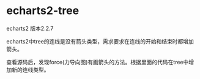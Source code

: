 # echarts2-tree

echarts2 版本2.2.7

echarts2中tree的连线是没有箭头类型，需求要求在连线的开始和结束时都增加箭头。

查看源码后，发现force(力导向图)有画箭头的方法。根据里面的代码在tree中增加新的连线类型。
